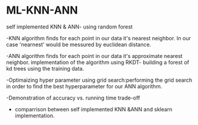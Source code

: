 # ML-KNN-ANN
self implemented KNN &amp; ANN- using random forest

-KNN algorithm finds for each point in our data it's nearest neighbor. In our case 'nearnest' would be messured by euclidean distance.

-ANN algorithm finds for each point in our data it's approximate nearest neighbor.
implementation of the algorithm using RKDT-  building a forest of kd trees using the training data.

-Optimaizing hyper parameter using grid search:performing the grid search in order to find the best hyperparameter for our ANN algorithm.

-Demonstration of accuracy vs. running time trade-off

- comparrison between self implemented KNN &ANN and sklearn implementation.
